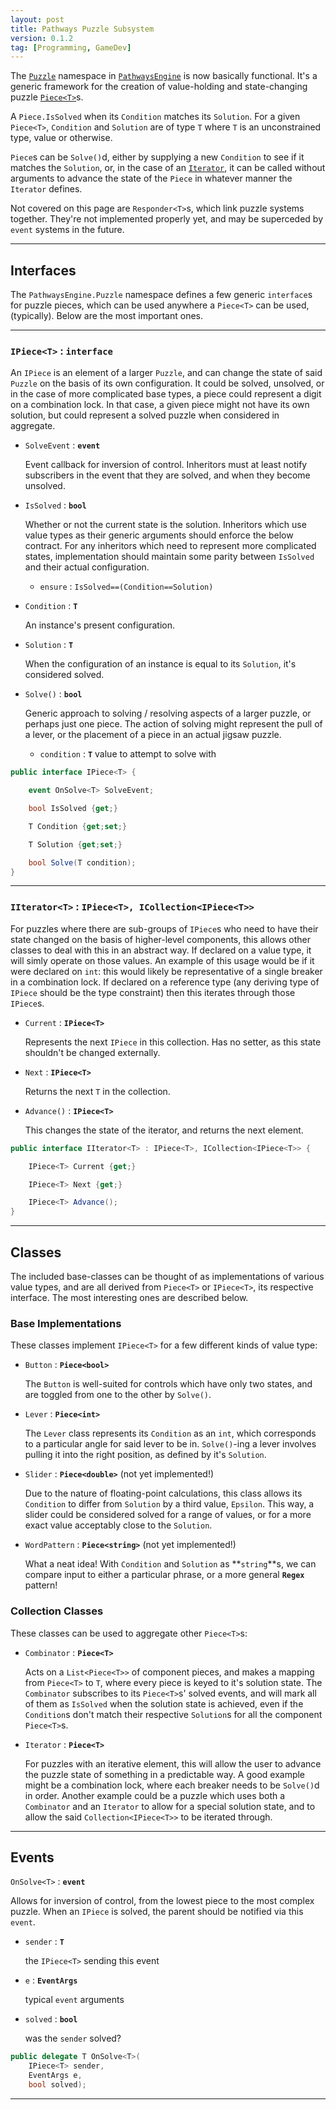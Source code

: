 ```yaml
---
layout: post
title: Pathways Puzzle Subsystem
version: 0.1.2
tag: [Programming, GameDev]
---
```


The [`Puzzle`][puzzle] namespace in [`PathwaysEngine`][pathways] is now basically functional.
It's a generic framework for the creation of value-holding and state-changing puzzle [`Piece<T>`][piece]s.

A `Piece.IsSolved` when its `Condition` matches its `Solution`.
For a given `Piece<T>`, `Condition` and `Solution` are of type `T` where `T` is an unconstrained type, value or otherwise.

`Piece`s can be `Solve()`d, either by supplying a new `Condition` to see if it matches the `Solution`, or, in the case of an [`Iterator`][iterator], it can be called without arguments to advance the state of the `Piece` in whatever manner the `Iterator` defines.

Not covered on this page are `Responder<T>`s, which link puzzle systems together.
They're not implemented properly yet, and may be superceded by `event` systems in the future.

---


## Interfaces ##

The `PathwaysEngine.Puzzle` namespace defines a few generic `interface`s for puzzle pieces, which can be used anywhere a `Piece<T>` can be used, (typically).
Below are the most important ones.

---


### `IPiece<T>` : **`interface`** ###

An `IPiece` is an element of a larger `Puzzle`, and can change the state of said `Puzzle` on the basis of its own configuration.
It could be solved, unsolved, or in the case of more complicated base types, a piece could represent a digit on a combination lock.
In that case, a given piece might not have its own solution, but could represent a solved puzzle when considered in aggregate.

- `SolveEvent` : **`event`**

    Event callback for inversion of control.
    Inheritors must at least notify subscribers in the event that they are solved, and when they become unsolved.


- `IsSolved` : **`bool`**

    Whether or not the current state is the solution.
    Inheritors which use value types as their generic arguments should enforce the below contract.
    For any inheritors which need to represent more complicated states, implementation should maintain some parity between `IsSolved` and their actual configuration.

    - `ensure` : `IsSolved==(Condition==Solution)`


- `Condition` : **`T`**

    An instance's present configuration.


- `Solution` : **`T`**

    When the configuration of an instance is equal to its `Solution`, it's considered solved.


- `Solve()` : **`bool`**

    Generic approach to solving / resolving aspects of a larger puzzle, or perhaps just one piece.
    The action of solving might represent the pull of a lever, or the placement of a piece in an actual jigsaw puzzle.

    - `condition` : **`T`**
        value to attempt to solve with


~~~csharp
public interface IPiece<T> {

    event OnSolve<T> SolveEvent;

    bool IsSolved {get;}

    T Condition {get;set;}

    T Solution {get;set;}

    bool Solve(T condition);
}
~~~

---


### `IIterator<T>` : **`IPiece<T>, ICollection<IPiece<T>>`** ###

For puzzles where there are sub-groups of `IPiece`s who need to have their state changed on the basis of higher-level components, this allows other classes to deal with this in an abstract way.
If declared on a value type, it will simly operate on those values.
An example of this usage would be if it were declared on `int`: this would likely be representative of a single breaker in a combination lock.
If declared on a reference type (any deriving type of `IPiece` should be the type constraint) then this iterates through those `IPiece`s.

- `Current` : **`IPiece<T>`**

    Represents the next `IPiece` in this collection.
    Has no setter, as this state shouldn't be changed externally.

- `Next` : **`IPiece<T>`**

    Returns the next `T` in the collection.

- `Advance()` : **`IPiece<T>`**

    This changes the state of the iterator, and returns the next element.

~~~csharp
public interface IIterator<T> : IPiece<T>, ICollection<IPiece<T>> {

    IPiece<T> Current {get;}

    IPiece<T> Next {get;}

    IPiece<T> Advance();
}
~~~

---


## Classes ##

The included base-classes can be thought of as implementations of various value types, and are all derived from `Piece<T>` or `IPiece<T>`, its respective interface.
The most interesting ones are described below.

### Base Implementations ###

These classes implement `IPiece<T>` for a few different kinds of value type:

- `Button` : **`Piece<bool>`**

    The `Button` is well-suited for controls which have only two states, and are toggled from one to the other by `Solve()`.

- `Lever` : **`Piece<int>`**

	The `Lever` class represents its `Condition` as an `int`, which corresponds to a particular angle for said lever to be in.
	`Solve()`-ing a lever involves pulling it into the right position, as defined by it's `Solution`.

- `Slider` : **`Piece<double>`** (not yet implemented!)

    Due to the nature of floating-point calculations, this class allows its `Condition` to differ from `Solution` by a third value, `Epsilon`.
    This way, a slider could be considered solved for a range of values, or for a more exact value acceptably close to the `Solution`.

- `WordPattern` : **`Piece<string>`** (not yet implemented!)

    What a neat idea! With `Condition` and `Solution` as **`string`**s, we can compare input to either a particular phrase, or a more general **`Regex`** pattern!

### Collection Classes ###

These classes can be used to aggregate other `Piece<T>`s:

- `Combinator` : **`Piece<T>`**

    Acts on a `List<Piece<T>>` of component pieces, and makes a mapping from `Piece<T>` to `T`, where every piece is keyed to it's solution state.
    The `Combinator` subscribes to its `Piece<T>`s' solved events, and will mark all of them as `IsSolved` when the solution state is achieved, even if the `Condition`s don't match their respective `Solution`s for all the component `Piece<T>`s.

- `Iterator` : **`Piece<T>`**

    For puzzles with an iterative element, this will allow the user to advance the puzzle state of something in a predictable way.
    A good example might be a combination lock, where each breaker needs to be `Solve()`d in order.
    Another example could be a puzzle which uses both a `Combinator` and an `Iterator` to allow for a special solution state, and to allow the said `Collection<IPiece<T>>` to be iterated through.

---


## Events ##

`OnSolve<T>` : **`event`**

Allows for inversion of control, from the lowest piece to the most complex puzzle.
When an `IPiece` is solved, the parent should be notified via this `event`.

 - `sender` : **`T`**

     the `IPiece<T>` sending this event

 - `e` : **`EventArgs`**

     typical `event` arguments

 - `solved` : **`bool`**

     was the `sender` solved?

~~~csharp
public delegate T OnSolve<T>(
    IPiece<T> sender,
    EventArgs e,
    bool solved);
~~~

---


[pathways]: <https://github.com/evan-erdos/PathwaysEngine>

[puzzle]: <https://github.com/evan-erdos/PathwaysEngine/tree/master/Puzzle>

[piece]: <https://github.com/evan-erdos/PathwaysEngine/blob/master/Puzzle/Piece.cs>

[iterator]: <https://github.com/evan-erdos/PathwaysEngine/blob/master/Puzzle/Iterator.cs>

